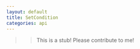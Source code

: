 ```yaml
---
layout: default
title: SetCondition
categories: api
---
```


>>This is a stub!  Please contribute to me!
